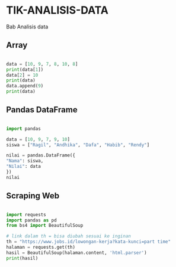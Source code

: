 # TIK-ANALISIS-DATA
Bab Analisis data

## Array

```python

data = [10, 9, 7, 8, 10, 8]
print(data[1])
data[2] = 10
print(data)
data.append(9)
print(data)

```

## Pandas DataFrame

```python

import pandas

data = [10, 9, 7, 9, 10]
siswa = ["Ragil", "Andhika", "Dafa", "Habib", "Rendy"]

nilai = pandas.DataFrame({
"Nama": siswa,
"Nilai": data
})
nilai

```

## Scraping Web

```python

import requests
import pandas as pd
from bs4 import BeautifulSoup

# link dalam th = bisa diubah sesuai ke inginan
th = "https://www.jobs.id/lowongan-kerja?kata-kunci=part time"
halaman = requests.get(th)
hasil = BeautifulSoup(halaman.content, 'html.parser')
print(hasil)

```

